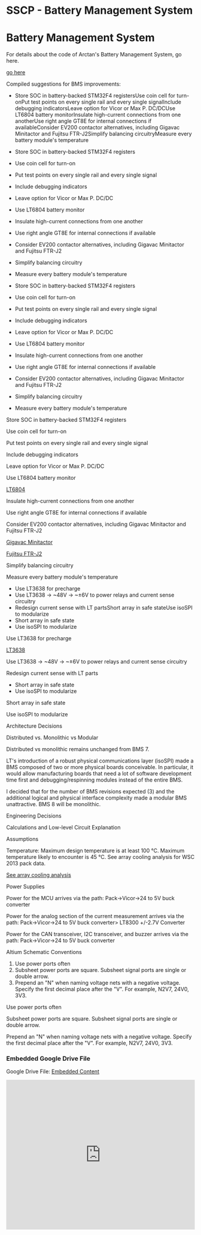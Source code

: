 # SSCP - Battery Management System

# Battery Management System

For details about the code of Arctan's Battery Management System, go here.

[ go here](/home/sscp-2014-2015/code-2014-2015/projects/bms-code)

Compiled suggestions for BMS improvements:

* Store SOC in battery-backed STM32F4 registersUse coin cell for turn-onPut test points on every single rail and every single signalInclude debugging indicatorsLeave option for Vicor or Max P. DC/DCUse LT6804 battery monitorInsulate high-current connections from one anotherUse right angle GT8E for internal connections if availableConsider EV200 contactor alternatives, including Gigavac Minitactor and Fujitsu FTR-J2Simplify balancing circuitryMeasure every battery module's temperature
* Store SOC in battery-backed STM32F4 registers
* Use coin cell for turn-on
* Put test points on every single rail and every single signal
* Include debugging indicators
* Leave option for Vicor or Max P. DC/DC
* Use LT6804 battery monitor
* Insulate high-current connections from one another
* Use right angle GT8E for internal connections if available
* Consider EV200 contactor alternatives, including Gigavac Minitactor and Fujitsu FTR-J2
* Simplify balancing circuitry
* Measure every battery module's temperature

* Store SOC in battery-backed STM32F4 registers
* Use coin cell for turn-on
* Put test points on every single rail and every single signal
* Include debugging indicators
* Leave option for Vicor or Max P. DC/DC
* Use LT6804 battery monitor
* Insulate high-current connections from one another
* Use right angle GT8E for internal connections if available
* Consider EV200 contactor alternatives, including Gigavac Minitactor and Fujitsu FTR-J2
* Simplify balancing circuitry
* Measure every battery module's temperature

Store SOC in battery-backed STM32F4 registers

Use coin cell for turn-on

Put test points on every single rail and every single signal

Include debugging indicators

Leave option for Vicor or Max P. DC/DC

Use LT6804 battery monitor

[LT6804 ](http://www.linear.com/product/LTC6804-1)

Insulate high-current connections from one another

Use right angle GT8E for internal connections if available

Consider EV200 contactor alternatives, including Gigavac Minitactor and Fujitsu FTR-J2

[Gigavac Minitactor](http://www.gigavac.com/pdf/ds/pp/p105.pdf)

[Fujitsu FTR-J2](http://www.fujitsu.com/downloads/MICRO/fcai/relays/ftr-j2.pdf)

Simplify balancing circuitry

Measure every battery module's temperature

* Use LT3638 for precharge
* Use LT3638 → ~48V → ~±6V to power relays and current sense circuitry
* Redesign current sense with LT partsShort array in safe stateUse isoSPI to modularize
* Short array in safe state
* Use isoSPI to modularize

Use LT3638 for precharge

[LT3638 ](http://www.linear.com/product/LTC3638)

Use LT3638 → ~48V → ~±6V to power relays and current sense circuitry

Redesign current sense with LT parts

* Short array in safe state
* Use isoSPI to modularize

Short array in safe state

Use isoSPI to modularize

Architecture Decisions

Distributed vs. Monolithic vs Modular

Distributed vs monolithic remains unchanged from BMS 7.

LT's introduction of a robust physical communications layer (isoSPI) made a BMS composed of two or more physical boards conceivable. In particular, it would allow manufacturing boards that need a lot of software development time first and debugging/respinning modules instead of the entire BMS.

I decided that for the number of BMS revisions expected (3) and the additional logical and physical interface complexity made a modular BMS unattractive. BMS 8 will be monolithic.

Engineering Decisions

Calculations and Low-level Circuit Explanation

Assumptions

Temperature: Maximum design temperature is at least 100 °C. Maximum temperature likely to encounter is 45 °C. See array cooling analysis for WSC 2013 pack data.

[ See array cooling analysis](/home/sscp-2014-2015/array-2014-2015/array-cooling)

Power Supplies

Power for the MCU arrives via the path: Pack->Vicor->24 to 5V buck converter

Power for the analog section of the current measurement arrives via the path: Pack->Vicor->24 to 5V buck converter> LT8300 +/-2.7V Converter

Power for the CAN transceiver, I2C transceiver, and buzzer arrives via the path: Pack->Vicor->24 to 5V buck converter

Altium Schematic Conventions

1. Use power ports often
2. Subsheet power ports are square. Subsheet signal ports are single or double arrow.
3. Prepend an "N" when naming voltage nets with a negative voltage. Specify the first decimal place after the "V". For example, N2V7, 24V0, 3V3.

Use power ports often

Subsheet power ports are square. Subsheet signal ports are single or double arrow.

Prepend an "N" when naming voltage nets with a negative voltage. Specify the first decimal place after the "V". For example, N2V7, 24V0, 3V3.

[](https://drive.google.com/folderview?id=1I77XTLn3ckEvVo9HjCs8SUwauwageVIt)

### Embedded Google Drive File

Google Drive File: [Embedded Content](https://drive.google.com/embeddedfolderview?id=1I77XTLn3ckEvVo9HjCs8SUwauwageVIt#list)

<iframe width="100%" height="400" src="https://drive.google.com/embeddedfolderview?id=1I77XTLn3ckEvVo9HjCs8SUwauwageVIt#list" frameborder="0"></iframe>

